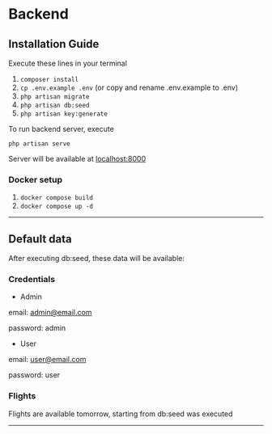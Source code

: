 # Backend

## Installation Guide

Execute these lines in your terminal

1. `composer install`
1. `cp .env.example .env` (or copy and rename .env.example to .env)
1. `php artisan migrate`
1. `php artisan db:seed`
1. `php artisan key:generate`

To run backend server, execute

`php artisan serve`

Server will be available at [localhost:8000](localhost:8000)

### Docker setup

1. `docker compose build`
1. `docker compose up -d`

---

## Default data

After executing db:seed, these data will be available:

### Credentials

- Admin

email: <admin@email.com>

password: admin

- User

email: <user@email.com>

password: user

### Flights

Flights are available tomorrow, starting from db:seed was executed

---
